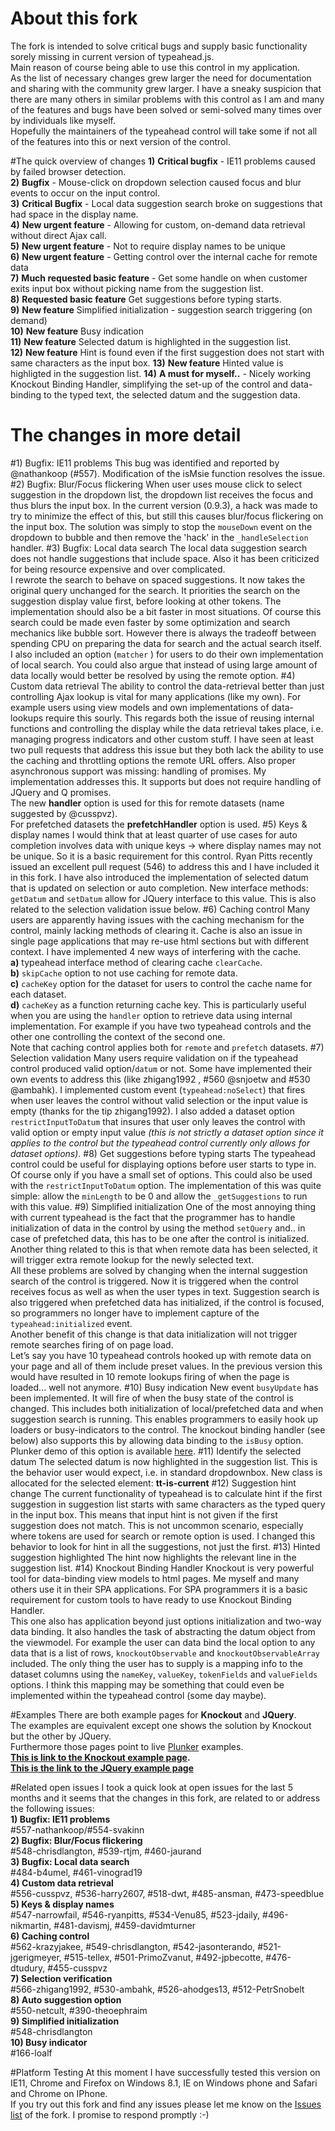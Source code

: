 About this fork
====
The fork is intended to solve critical bugs and supply basic functionality sorely missing in current version of typeahead.js.  
Main reason of course being able to use this control in my application.  
As the list of necessary changes grew larger the need for documentation and sharing with the community grew larger. I have a sneaky suspicion that there are many others in similar problems with this control as I am and many of the features and bugs have been solved or semi-solved many times over by individuals like myself.  
Hopefully the maintainers of the typeahead control will take some if not all of the features into this or next version of the control.

#The quick overview of changes
**1)** **Critical bugfix** - IE11 problems caused by failed browser detection.  
**2)** **Bugfix** - Mouse-click on dropdown selection caused focus and blur events to occur on the input control.  
**3)** **Critical Bugfix** - Local data suggestion search broke on suggestions that had space in the display name.  
**4)** **New urgent feature** - Allowing for custom, on-demand data retrieval without direct Ajax call.  
**5)** **New urgent feature** - Not to require display names to be unique  
**6)** **New urgent feature** - Getting control over the internal cache for remote data  
**7)** **Much requested basic feature** - Get some handle on when customer exits input box without picking name from the suggestion list.  
**8)** **Requested basic feature** Get suggestions before typing starts.  
**9)** **New feature** Simplified initialization - suggestion search triggering (on demand)   
**10)** **New feature** Busy indication    
**11)** **New feature** Selected datum is highlighted in the suggestion list.  
**12)** **New feature** Hint is found even if the first suggestion does not start with same characters as the input box.
**13)** **New feature** Hinted value is highligted in the suggestion list. 
**14)**  **A must for myself..** - Nicely working Knockout Binding Handler, simplifying the set-up of the control and data-binding to the typed text, the selected datum and the suggestion data.

The changes in more detail
====
#1) Bugfix: IE11 problems
This bug was identified and reported by @nathankoop (#557).  Modification of the isMsie function resolves the issue.
#2) Bugfix: Blur/Focus flickering
When user uses mouse click to select suggestion in the dropdown list, the dropdown list receives the focus and thus blurs the input box.  In the current version (0.9.3), a hack was made to try to minimize the effect of this, but still this causes blur/focus flickering on the input box.  The solution was simply to stop the `mouseDown` event on the dropdown to bubble and then remove the 'hack' in the `_handleSelection` handler.
#3) Bugfix: Local data search
The local data suggestion search does not handle suggestions that include space.  Also it has been criticized for being resource expensive and over complicated.  
I rewrote the search to behave on spaced suggestions.  It now takes the original query unchanged for the search.  It priorities the search on the suggestion display value first, before looking at other tokens.  The implementation should also be a bit faster in most situations.  Of course this search could be made even faster by some optimization and search mechanics like bubble sort.  However there is always the tradeoff between spending CPU on preparing the data for search and the actual search itself.   I also included an option (`matcher` ) for users to do their own implementation of local search.
You could also argue that instead of using large amount of data locally would better be resolved by using the remote option.
#4) Custom data retrieval
The ability to control the data-retrieval better than just controlling Ajax lookup is vital for many applications (like my own).  For example users using view models and own implementations of data-lookups require this sourly.  This regards both the issue of reusing internal functions and controlling the display while the data retrieval takes place, i.e. managing progress indicators and other custom stuff. 
I have seen at least two pull requests that address this issue but they both lack the ability to use the caching and throttling options the remote URL offers.  Also proper asynchronous support was missing: handling of promises.
My implementation addresses this.  It supports but does not require handling of JQuery and Q promises.   
The new **handler** option is used for this for remote datasets (name suggested by @cusspvz).   
For prefetched datasets the **prefetchHandler** option is used.
#5) Keys & display names
I would think that at least quarter of use cases for auto completion involves data with unique keys -> where display names may not be unique.  So it is a basic requirement for this control.  Ryan Pitts recently issued an excellent pull request (546) to address this and I have included it in this fork.  I have also introduced the implementation of selected datum that is updated on selection or auto completion.  New interface methods: `getDatum` and `setDatum` allow for JQuery interface to this value.  This is also related to the selection validation issue below.
#6) Caching control
Many users are apparently having issues with the caching mechanism for the control, mainly lacking methods of clearing it.  Cache is also an issue in single page applications that may re-use html sections but with different context.
I have implemented 4 new ways of interfering with the cache.    
**a)** typeahead interface method of clearing cache `clearCache`.  
**b)** `skipCache` option to not use caching for remote data.  
**c)** `cacheKey` option for the dataset for users to control the cache name for each dataset.  
**d)** `cacheKey` as a function returning cache key.  This is particularly useful when you are using the `handler` option to retrieve data using internal implementation.  For example if you have two typeahead controls and the other one controlling the context of the second one.  
Note that caching control applies both for `remote` and `prefetch` datasets.
#7) Selection validation
Many users require validation on if the typeahead control produced valid option/`datum` or not.  Some have implemented their own events to address this (like  zhigang1992 , #560 @snjoetw and #530 @ambahk).  I implemented custom event (`typeahead:noSelect`) that fires when user leaves the control without valid selection or the input value is empty (thanks for the tip zhigang1992).  I also added a dataset option `restrictInputToDatum` that insures that user only leaves the control with valid option or empty input value *(this is not strictly a dataset option since it applies to the control but the typeahead control currently only allows for dataset options)*.
#8) Get suggestions before typing starts
The typeahead control could be useful for displaying options before user starts to type in.  Of course only if you have a small set of options.  This could also be used with the `restrictInputToDatum` option.  The implementation of this was quite simple: allow the `minLength` to be 0 and allow the `_getSuggestions` to run with this value.
#9) Simplified initialization
One of the most annoying thing with current typeahead is the fact that the programmer has to handle initialization of data in the control by using the method `setQuery` and.. in case of prefetched data, this has to be one after the control is initialized.   
Another thing related to this is that when remote data has been selected, it will trigger extra remote lookup for the newly selected text.  
All these problems are solved by changing when the internal suggestion search of the control is triggered.  Now it is triggered when the control receives focus as well as when the user types in text.  Suggestion search is also triggered when prefetched data has initialized, if the control is focused, so programmers no longer have to implement capture of the `typeahead:initialized` event.  
Another benefit of this change is that data initialization will not trigger remote searches firing of on page load.   
Let’s say you have 10 typeahead controls hooked up with remote data on your page and all of them include preset values.  In the previous version this would have resulted in 10 remote lookups firing of when the page is loaded... well not anymore.
#10) Busy indication
New event `busyUpdate` has been implemented.  It will fire of when the busy state of the control is changed.  This includes both initialization of local/prefetched data and when suggestion search is running.  This enables programmers to easily hook up loaders or busy-indicators to the control.  The knockout binding handler (see below) also supports this by allowing data binding to the `isBusy` option.  
Plunker demo of this option is available [here](http://plnkr.co/edit/56nDoL?p=preview).
#11) Identify the selected datum
The selected datum is now highlighted in the suggestion list.  This is the behavior user would expect, i.e. in standard dropdownbox.  New class is allocated for the selected element: **tt-is-current**
#12) Suggestion hint change
The current functionality of typeahead is to calculate hint if the first suggestion in suggestion list starts with same characters as the typed query in the input box.  This means that input hint is not given if the first suggestion does not match.  This is not uncommon scenario, especially where tokens are used for search or remote option is used.  I changed this behavior to look for hint in all the suggestions, not just the first.
#13) Hinted suggestion highlighted
The hint now highlights the relevant line in the suggestion list.
#14) Knockout Binding Handler
Knockout is very powerful tool for data-binding view models to html pages.  Me myself and many others use it in their SPA applications.  For SPA programmers it is a basic requirement for custom tools to have ready to use Knockout Binding Handler.  
This one also has application beyond just options initialization and two-way data binding. It also handles the task of abstracting the datum object from the viewmodel.  For example the user can data bind the local option to any data that is a list of rows, `knockoutObservable` and `knockoutObservableArray`  included.  The only thing the user has to supply is a mapping info to the dataset columns using the `nameKey`, `valueKey`, `tokenFields` and `valueFields` options.  I think this mapping may be something that could even be implemented within the typeahead control (some day maybe).  

#Examples
There are both example pages for **Knockout** and **JQuery**.  
The examples are equivalent except one shows the solution by Knockout but the other by JQuery.  
Furthermore those pages point to live [Plunker](http://plnkr.co/edit/QaRp2m?p=preview) examples.   
**[This is link to the Knockout example page](Knockout.md).**  
**[This is the link to the JQuery example page](Examples.md)**  

#Related open issues
I took a quick look at open issues for the last 5 months and it seems that the changes in this fork, are related to or address the following issues:  
**1) Bugfix: IE11 problems**  
 \#557-nathankoop/#554-svakinn  
**2) Bugfix: Blur/Focus flickering**  
\#548-chrisdlangton, #539-rtjm, #460-jaurand  
**3) Bugfix: Local data search**  
\#484-b4umel, #461-vinograd19   
**4) Custom data retrieval**  
\#556-cusspvz, #536-harry2607, #518-dwt, #485-ansman, #473-speedblue    
**5) Keys & display names**  
\#547-narrowfail, #546-ryanpitts, #534-Venu85, #523-jdaily, #496-nikmartin, #481-davismj, #459-davidmturner  
**6) Caching control**  
\#562-krazyjakee, #549-chrisdlangton, #542-jasonterando, #521-jgerigmeyer, #515-tellex, #501-PrimoZvanut,  #492-jpbecotte, #476-dtudury, #455-cusspvz  
**7) Selection verification**  
\#566-zhigang1992, #530-ambahk, #526-ahodges13, #512-PetrSnobelt  
**8) Auto suggestion option**  
\#550-netcult, #390-theoephraim  
**9) Simplified initialization**   
\#548-chrisdlangton  
**10) Busy indicator**  
\#166-loalf

#Platform Testing
At this moment I have successfully tested this version on IE11, Chrome and Firefox on Windows 8.1, IE on Windows phone and Safari and Chrome on IPhone.  
If you try out this fork and find any issues please let me know on the [Issues list](https://github.com/Svakinn/typeahead.js/issues) of the fork.  I promise to respond promptly :-)
